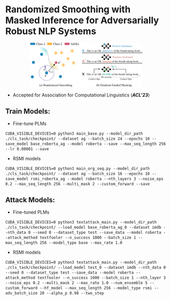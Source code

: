 # Randomized Smoothing with Masked Inference for Adversarially Robust NLP Systems

<p align="center">
<img src="./images/rsmi_overview.png" width="70%">
</p>

- Accepted for Association for Computational Linguistics (**_ACL'23_**)  

## Train Models:

- Fine-tune PLMs
```
CUDA_VISIBLE_DEVICES=0 python3 main_base.py --model_dir_path ./cls_task/checkpoint/ --dataset ag --batch_size 24 --epochs 10 --save_model base_roberta_ag --model roberta --save --max_seq_length 256 --lr 0.00001 --save
```

- RSMI models
```
CUDA_VISIBLE_DEVICES=0 python3 main_org_seq.py --model_dir_path ./cls_task/checkpoint/ --dataset ag --batch_size 16 --epochs 10 --save_model rsmi_roberta_ag --model roberta --nth_layers 3 --noise_eps 0.2 --max_seq_length 256 --multi_mask 2 --custom_forward --save
```

## Attack Models:

- Fine-tuned PLMs
```
CUDA_VISIBLE_DEVICES=0 python3 textattack_main.py --model_dir_path ./cls_task/checkpoint/ --load_model base_roberta_ag_0 --dataset imdb --nth_data 0 --seed 0 --dataset_type test --save_data --model roberta --attack_method textfooler --n_success 1000 --batch_size 1 --max_seq_length 256 --model_type base --max_rate 1.0
```

- RSMI models
```
CUDA_VISIBLE_DEVICES=0 python3 textattack_main.py --model_dir_path ./cls_task/checkpoint/ --load_model test_0 --dataset imdb --nth_data 0 --seed 0 --dataset_type test --save_data --model roberta --attack_method textfooler --n_success 1000 --batch_size 1 --nth_layer 3 --noise_eps 0.2 --multi_mask 2 --max_rate 1.0 --num_ensemble 5 --custom_forward --hf_model --max_seq_length 256 --model_type rsmi --adv_batch_size 20 --alpha_p 0.98 --two_step
```

